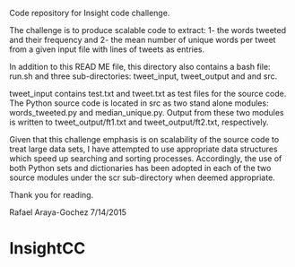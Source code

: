 Code repository for Insight code challenge.

The challenge is to produce scalable code to extract: 1- the words tweeted and their frequency and 2- the mean number of unique words per tweet 
from a given input file with lines of tweets as entries. 

In addition to this READ ME file, this directory also contains a bash file: run.sh and three sub-directories: tweet_input, tweet_output and and src. 

tweet_input contains test.txt and tweet.txt as test files for the source code.
The Python source code is located in src as two stand alone modules: words_tweeted.py and median_unique.py.
Output from these two modules is written to tweet_output/ft1.txt and tweet_output/ft2.txt, respectively.

Given that this challenge emphasis is on scalability of the source code to treat large data sets, I have attempted to use appropriate data structures
which speed up searching and sorting processes.  Accordingly, the use of both Python sets and dictionaries has been adopted in each of the two source
modules under the scr sub-directory when deemed appropriate.

Thank you for reading.

Rafael Araya-Gochez 7/14/2015
# InsightCC
